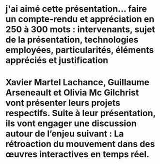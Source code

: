 # j'ai aimé cette présentation... faire un compte-rendu et appréciation en 250 à 300 mots : intervenants, sujet de la présentation, technologies employées, particularités, éléments appréciés et justification

# Xavier Martel Lachance, Guillaume Arseneault et Olivia Mc Gilchrist vont présenter leurs projets respectifs.  Suite à leur présentation, ils vont engager une discussion autour de l’enjeu suivant :  La rétroaction du mouvement dans des œuvres interactives en temps réel.
